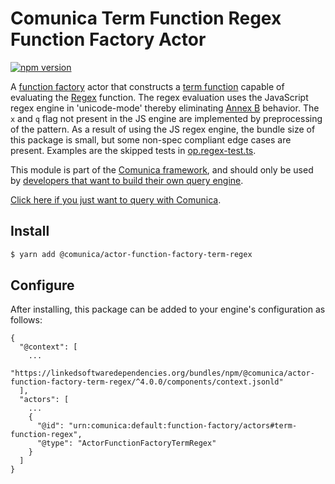 # Comunica Term Function Regex Function Factory Actor

[![npm version](https://badge.fury.io/js/%40comunica%2Factor-function-factory-term-function-regex.svg)](https://www.npmjs.com/package/@comunica/actor-function-factory-term-regex)

A [function factory](https://github.com/comunica/comunica/tree/master/packages/bus-function-factory) actor
that constructs a [term function](https://github.com/comunica/comunica/tree/master/packages/bus-function-factory/lib/ActorFunctionFactory.ts)
capable of evaluating the [Regex](https://www.w3.org/TR/sparql11-query/#func-regex) function.
The regex evaluation uses the JavaScript regex engine in 'unicode-mode'
thereby eliminating [Annex B](https://262.ecma-international.org/6.0/#sec-regular-expressions-patterns) behavior.
The `x` and `q` flag not present in the JS engine are implemented by preprocessing of the pattern.
As a result of using the JS regex engine, the bundle size of this package is small, but some non-spec compliant edge cases are present.
Examples are the skipped tests in [op.regex-test.ts](https://github.com/comunica/comunica/blob/master/packages/actor-function-factory-term-regex/test/op.regex-test.ts).


This module is part of the [Comunica framework](https://github.com/comunica/comunica),
and should only be used by [developers that want to build their own query engine](https://comunica.dev/docs/modify/).

[Click here if you just want to query with Comunica](https://comunica.dev/docs/query/).

## Install

```bash
$ yarn add @comunica/actor-function-factory-term-regex
```

## Configure

After installing, this package can be added to your engine's configuration as follows:
```text
{
  "@context": [
    ...
    "https://linkedsoftwaredependencies.org/bundles/npm/@comunica/actor-function-factory-term-regex/^4.0.0/components/context.jsonld"
  ],
  "actors": [
    ...
    {
      "@id": "urn:comunica:default:function-factory/actors#term-function-regex",
      "@type": "ActorFunctionFactoryTermRegex"
    }
  ]
}
```
